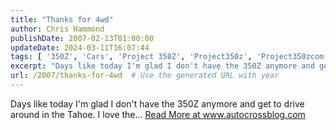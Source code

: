 ```yaml
---
title: "Thanks for 4wd"
author: Chris Hammond
publishDate: 2007-02-13T01:00:00
updateDate: 2024-03-11T16:07:44
tags: [ '350Z', 'Cars', 'Project 350Z', 'Project350z', 'Project350zcom' ]
excerpt: "Days like today I'm glad I don't have the 350Z anymore and get to drive around in the Tahoe. I love the..."
url: /2007/thanks-for-4wd  # Use the generated URL with year
---
```

Days like today I'm glad I don't have the 350Z anymore and get to drive around in the Tahoe. I love the... <a href="https://www.autocrossblog.com/thanks-for-4wd">Read More at www.autocrossblog.com</a>
